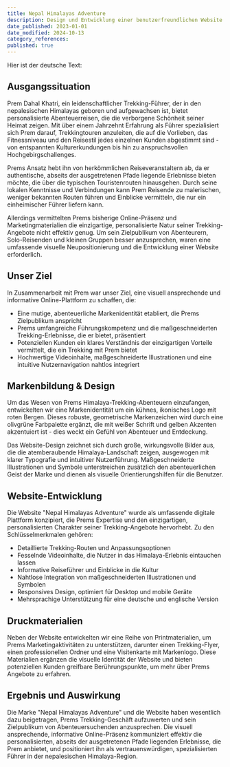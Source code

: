 ```yaml
---
title: Nepal Himalayas Adventure
description: Design und Entwicklung einer benutzerfreundlichen Website für den nepalesischen Trekkingführer Prem Dahal Khatri. Die Seite präsentiert Prem's Touren in deutscher und englischer Sprache mit einem klaren Design und hochauflösenden Fotogalerien.
date_published: 2023-01-01
date_modified: 2024-10-13
category_references: 
published: true
---
```

Hier ist der deutsche Text:

## Ausgangssituation

Prem Dahal Khatri, ein leidenschaftlicher Trekking-Führer, der in den nepalesischen Himalayas geboren und aufgewachsen ist, bietet personalisierte Abenteuerreisen, die die verborgene Schönheit seiner Heimat zeigen. Mit über einem Jahrzehnt Erfahrung als Führer spezialisiert sich Prem darauf, Trekkingtouren anzuleiten, die auf die Vorlieben, das Fitnessniveau und den Reisestil jedes einzelnen Kunden abgestimmt sind - von entspannten Kulturerkundungen bis hin zu anspruchsvollen Hochgebirgschallenges.

Prems Ansatz hebt ihn von herkömmlichen Reiseveranstaltern ab, da er authentische, abseits der ausgetretenen Pfade liegende Erlebnisse bieten möchte, die über die typischen Touristenrouten hinausgehen. Durch seine lokalen Kenntnisse und Verbindungen kann Prem Reisende zu malerischen, weniger bekannten Routen führen und Einblicke vermitteln, die nur ein einheimischer Führer liefern kann.

Allerdings vermittelten Prems bisherige Online-Präsenz und Marketingmaterialien die einzigartige, personalisierte Natur seiner Trekking-Angebote nicht effektiv genug. Um sein Zielpublikum von Abenteurern, Solo-Reisenden und kleinen Gruppen besser anzusprechen, waren eine umfassende visuelle Neupositionierung und die Entwicklung einer Website erforderlich.

## Unser Ziel

In Zusammenarbeit mit Prem war unser Ziel, eine visuell ansprechende und informative Online-Plattform zu schaffen, die:

- Eine mutige, abenteuerliche Markenidentität etabliert, die Prems Zielpublikum anspricht
- Prems umfangreiche Führungskompetenz und die maßgeschneiderten Trekking-Erlebnisse, die er bietet, präsentiert
- Potenziellen Kunden ein klares Verständnis der einzigartigen Vorteile vermittelt, die ein Trekking mit Prem bietet
- Hochwertige Videoinhalte, maßgeschneiderte Illustrationen und eine intuitive Nutzernavigation nahtlos integriert

## Markenbildung & Design

Um das Wesen von Prems Himalaya-Trekking-Abenteuern einzufangen, entwickelten wir eine Markenidentität um ein kühnes, ikonisches Logo mit roten Bergen. Dieses robuste, geometrische Markenzeichen wird durch eine olivgrüne Farbpalette ergänzt, die mit weißer Schrift und gelben Akzenten akzentuiert ist - dies weckt ein Gefühl von Abenteuer und Entdeckung.

Das Website-Design zeichnet sich durch große, wirkungsvolle Bilder aus, die die atemberaubende Himalaya-Landschaft zeigen, ausgewogen mit klarer Typografie und intuitiver Nutzerführung. Maßgeschneiderte Illustrationen und Symbole unterstreichen zusätzlich den abenteuerlichen Geist der Marke und dienen als visuelle Orientierungshilfen für die Benutzer.

## Website-Entwicklung

Die Website "Nepal Himalayas Adventure" wurde als umfassende digitale Plattform konzipiert, die Prems Expertise und den einzigartigen, personalisierten Charakter seiner Trekking-Angebote hervorhebt. Zu den Schlüsselmerkmalen gehören:

- Detaillierte Trekking-Routen und Anpassungsoptionen
- Fesselnde Videoinhalte, die Nutzer in das Himalaya-Erlebnis eintauchen lassen
- Informative Reiseführer und Einblicke in die Kultur
- Nahtlose Integration von maßgeschneiderten Illustrationen und Symbolen
- Responsives Design, optimiert für Desktop und mobile Geräte
- Mehrsprachige Unterstützung für eine deutsche und englische Version

## Druckmaterialien

Neben der Website entwickelten wir eine Reihe von Printmaterialien, um Prems Marketingaktivitäten zu unterstützen, darunter einen Trekking-Flyer, einen professionellen Ordner und eine Visitenkarte mit Markenlogo. Diese Materialien ergänzen die visuelle Identität der Website und bieten potenziellen Kunden greifbare Berührungspunkte, um mehr über Prems Angebote zu erfahren.

## Ergebnis und Auswirkung

Die Marke "Nepal Himalayas Adventure" und die Website haben wesentlich dazu beigetragen, Prems Trekking-Geschäft aufzuwerten und sein Zielpublikum von Abenteuersuchenden anzusprechen. Die visuell ansprechende, informative Online-Präsenz kommuniziert effektiv die personalisierten, abseits der ausgetretenen Pfade liegenden Erlebnisse, die Prem anbietet, und positioniert ihn als vertrauenswürdigen, spezialisierten Führer in der nepalesischen Himalaya-Region.